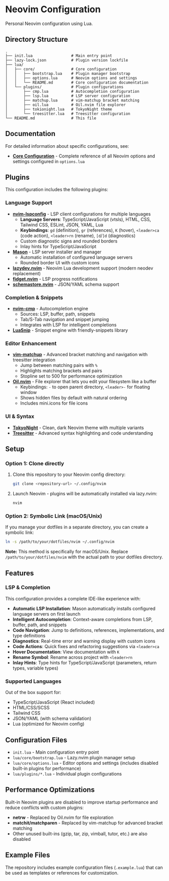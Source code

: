 # Neovim Configuration

Personal Neovim configuration using Lua.

## Directory Structure

```
.
├── init.lua                 # Main entry point
├── lazy-lock.json           # Plugin version lockfile
├── lua/
│   ├── core/                # Core configuration
│   │   ├── bootstrap.lua    # Plugin manager bootstrap
│   │   ├── options.lua      # Neovim options and settings
│   │   └── README.md        # Core configuration documentation
│   └── plugins/             # Plugin configurations
│       ├── cmp.lua          # Autocompletion configuration
│       ├── lsp.lua          # LSP server configuration
│       ├── matchup.lua      # vim-matchup bracket matching
│       ├── oil.lua          # Oil.nvim file explorer
│       ├── tokionight.lua   # TokyoNight theme
│       └── treesitter.lua   # Treesitter configuration
└── README.md                # This file
```

## Documentation

For detailed information about specific configurations, see:

- **[Core Configuration](lua/core/README.md)** - Complete reference of all Neovim options and settings configured in `options.lua`

## Plugins

This configuration includes the following plugins:

### Language Support

- **[nvim-lspconfig](https://github.com/neovim/nvim-lspconfig)** - LSP client configurations for multiple languages
  - **Language Servers**: TypeScript/JavaScript (vtsls), HTML, CSS, Tailwind CSS, ESLint, JSON, YAML, Lua
  - **Keybindings**: `gd` (definition), `gr` (references), `K` (hover), `<leader>ca` (code action), `<leader>rn` (rename), `[d`/`]d` (diagnostics)
  - Custom diagnostic signs and rounded borders
  - Inlay hints for TypeScript/JavaScript
- **[Mason](https://github.com/williamboman/mason.nvim)** - LSP server installer and manager
  - Automatic installation of configured language servers
  - Rounded border UI with custom icons
- **[lazydev.nvim](https://github.com/folke/lazydev.nvim)** - Neovim Lua development support (modern neodev replacement)
- **[fidget.nvim](https://github.com/j-hui/fidget.nvim)** - LSP progress notifications
- **[schemastore.nvim](https://github.com/b0o/schemastore.nvim)** - JSON/YAML schema support

### Completion & Snippets

- **[nvim-cmp](https://github.com/hrsh7th/nvim-cmp)** - Autocompletion engine
  - Sources: LSP, buffer, path, snippets
  - Tab/S-Tab navigation and snippet jumping
  - Integrates with LSP for intelligent completions
- **[LuaSnip](https://github.com/L3MON4D3/LuaSnip)** - Snippet engine with friendly-snippets library

### Editor Enhancement

- **[vim-matchup](https://github.com/andymass/vim-matchup)** - Advanced bracket matching and navigation with treesitter integration
  - Jump between matching pairs with `%`
  - Highlights matching brackets and pairs
  - Stopline set to 500 for performance optimization
- **[Oil.nvim](https://github.com/stevearc/oil.nvim)** - File explorer that lets you edit your filesystem like a buffer
  - Keybindings: `-` to open parent directory, `<leader>-` for floating window
  - Shows hidden files by default with natural ordering
  - Includes mini.icons for file icons

### UI & Syntax

- **[TokyoNight](https://github.com/folke/tokyonight.nvim)** - Clean, dark Neovim theme with multiple variants
- **[Treesitter](https://github.com/nvim-treesitter/nvim-treesitter)** - Advanced syntax highlighting and code understanding

## Setup

### Option 1: Clone directly

1. Clone this repository to your Neovim config directory:
   ```bash
   git clone <repository-url> ~/.config/nvim
   ```

2. Launch Neovim - plugins will be automatically installed via lazy.nvim:
   ```bash
   nvim
   ```

### Option 2: Symbolic Link (macOS/Unix)

If you manage your dotfiles in a separate directory, you can create a symbolic link:

```bash
ln -s /path/to/your/dotfiles/nvim ~/.config/nvim
```

**Note:** This method is specifically for macOS/Unix. Replace `/path/to/your/dotfiles/nvim` with the actual path to your dotfiles directory.

## Features

### LSP & Completion

This configuration provides a complete IDE-like experience with:

- **Automatic LSP Installation**: Mason automatically installs configured language servers on first launch
- **Intelligent Autocompletion**: Context-aware completions from LSP, buffer, path, and snippets
- **Code Navigation**: Jump to definitions, references, implementations, and type definitions
- **Diagnostics**: Real-time error and warning display with custom icons
- **Code Actions**: Quick fixes and refactoring suggestions via `<leader>ca`
- **Hover Documentation**: View documentation with `K`
- **Rename Symbol**: Rename across project with `<leader>rn`
- **Inlay Hints**: Type hints for TypeScript/JavaScript (parameters, return types, variable types)

### Supported Languages

Out of the box support for:
- TypeScript/JavaScript (React included)
- HTML/CSS/SCSS
- Tailwind CSS
- JSON/YAML (with schema validation)
- Lua (optimized for Neovim config)

## Configuration Files

- `init.lua` - Main configuration entry point
- `lua/core/bootstrap.lua` - Lazy.nvim plugin manager setup
- `lua/core/options.lua` - Editor options and settings (includes disabled built-in plugins for performance)
- `lua/plugins/*.lua` - Individual plugin configurations

## Performance Optimizations

Built-in Neovim plugins are disabled to improve startup performance and reduce conflicts with custom plugins:
- **netrw** - Replaced by Oil.nvim for file exploration
- **matchit/matchparen** - Replaced by vim-matchup for advanced bracket matching
- Other unused built-ins (gzip, tar, zip, vimball, tutor, etc.) are also disabled

## Example Files

The repository includes example configuration files (`.example.lua`) that can be used as templates or references for customization.

